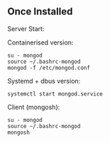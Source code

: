 ## Once Installed

Server Start:

Containerised version:

```
su - mongod
source ~/.bashrc-mongod
mongod -f /etc/mongod.conf
```

Systemd + dbus version:

```
systemctl start mongod.service
```


Client (mongosh):

```
su - mongod
source ~/.bashrc-mongod
mongosh
```

